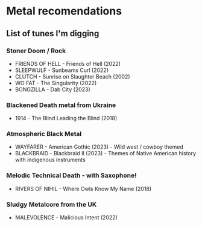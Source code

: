 # Metal recomendations

## List of tunes I'm digging

### Stoner Doom / Rock
- FRIENDS OF HELL - Friends of Hell (2022)
- SLEEPWULF - Sunbeams Curl (2022)
- CLUTCH - Sunrise on Slaughter Beach (2002)
- WO FAT - The Singularity (2022)
- BONGZILLA - Dab City (2023)
### Blackened Death metal from Ukraine
- 1914 - The Blind Leading the Blind (2018)
### Atmospheric Black Metal
- WAYFARER - American Gothic (2023) - Wild west / cowboy themed
- BLACKBRAID - Blackbraid II (2023) - Themes of Native American history with indigenous instruments
### Melodic Technical Death - with Saxophone!
- RIVERS OF NIHIL - Where Owls Know My Name (2018)
### Sludgy Metalcore from the UK
- MALEVOLENCE - Malicious Intent (2022)
